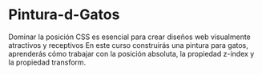 # Pintura-d-Gatos
Dominar la posición CSS es esencial para crear diseños web visualmente atractivos y receptivos  En este curso construirás una pintura para gatos, aprenderás cómo trabajar con la posición absoluta, la propiedad z-index y la propiedad transform.
